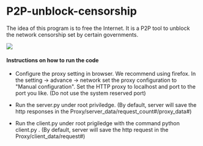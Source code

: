 # P2P-unblock-censorship


 The idea of this program is to free the Internet. It is a P2P tool to unblock the network censorship set by certain governments.  

![](https://github.com/xinqicoding/P2P-unblock-censorship/master/p2p.png)


#### Instructions on how to run the code

- Configure the proxy setting in browser. We recommend using firefox. In the setting -> advance -> network set the proxy configuration to "Manual configuration". Set the HTTP proxy to localhost and port to the port you like. (Do not use the system reserved port)

- Run the server.py under root priviledge. (By default, server will save the http responses in the Proxy/server_data/request_count#/proxy_data#)

- Run the client.py under root prigiledge with the command python client.py <portnumber>. (By default, server will save the http request in the Proxy/client_data/request#)
